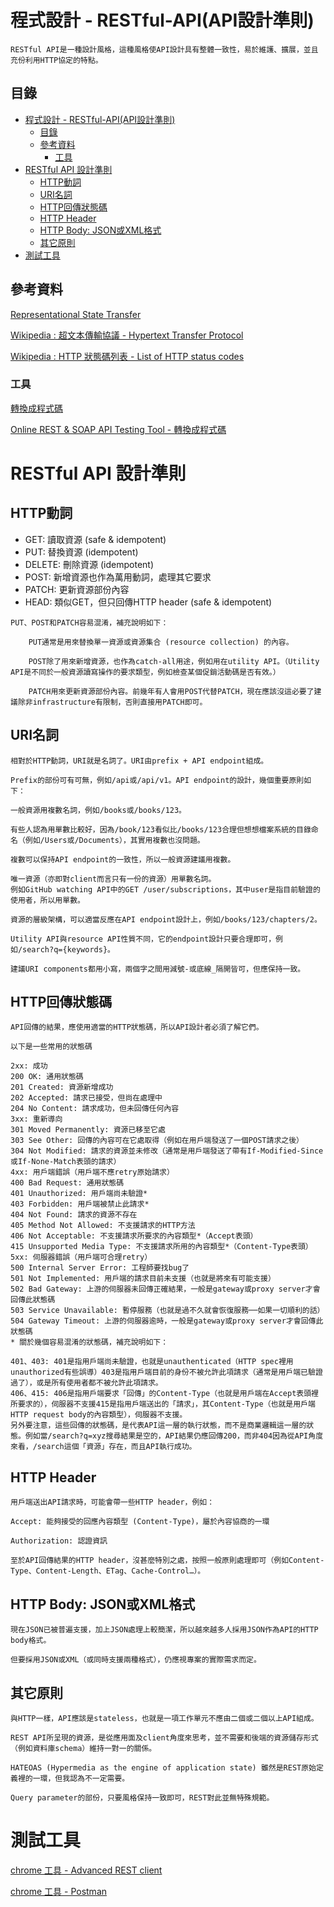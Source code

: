 # 程式設計 - RESTful-API(API設計準則)

```
RESTful API是一種設計風格，這種風格使API設計具有整體一致性，易於維護、擴展，並且充份利用HTTP協定的特點。
```

## 目錄

- [程式設計 - RESTful-API(API設計準則)](#程式設計---restful-apiapi設計準則)
	- [目錄](#目錄)
	- [參考資料](#參考資料)
		- [工具](#工具)
- [RESTful API 設計準則](#restful-api-設計準則)
	- [HTTP動詞](#http動詞)
	- [URI名詞](#uri名詞)
	- [HTTP回傳狀態碼](#http回傳狀態碼)
	- [HTTP Header](#http-header)
	- [HTTP Body: JSON或XML格式](#http-body-json或xml格式)
	- [其它原則](#其它原則)
- [測試工具](#測試工具)

## 參考資料

[Representational State Transfer](https://zh.wikipedia.org/wiki/%E8%A1%A8%E7%8E%B0%E5%B1%82%E7%8A%B6%E6%80%81%E8%BD%AC%E6%8D%A2)

[Wikipedia : 超文本傳輸協議 - Hypertext Transfer Protocol](https://en.wikipedia.org/wiki/Hypertext_Transfer_Protocol#Request_methods)

[Wikipedia : HTTP 狀態碼列表 - List of HTTP status codes](https://en.wikipedia.org/wiki/List_of_HTTP_status_codes)

### 工具

[轉換成程式碼](https://curlconverter.com/python/)

[Online REST & SOAP API Testing Tool - 轉換成程式碼](https://reqbin.com/)

# RESTful API 設計準則

## HTTP動詞

 - GET: 讀取資源 (safe & idempotent)
 - PUT: 替換資源 (idempotent)
 - DELETE: 刪除資源 (idempotent)
 - POST: 新增資源也作為萬用動詞，處理其它要求
 - PATCH: 更新資源部份內容
 - HEAD: 類似GET，但只回傳HTTP header (safe & idempotent)

```
PUT、POST和PATCH容易混淆，補充說明如下：

	PUT通常是用來替換單一資源或資源集合 (resource collection) 的內容。

	POST除了用來新增資源，也作為catch-all用途，例如用在utility API。（Utility API是不同於一般資源讀寫操作的要求類型，例如檢查某個促銷活動碼是否有效。）

	PATCH用來更新資源部份內容。前幾年有人會用POST代替PATCH，現在應該沒這必要了建議除非infrastructure有限制，否則直接用PATCH即可。
```

## URI名詞

```
相對於HTTP動詞，URI就是名詞了。URI由prefix + API endpoint組成。

Prefix的部份可有可無，例如/api或/api/v1。API endpoint的設計，幾個重要原則如下：

一般資源用複數名詞，例如/books或/books/123。

有些人認為用單數比較好，因為/book/123看似比/books/123合理但想想檔案系統的目錄命名（例如/Users或/Documents），其實用複數也沒問題。

複數可以保持API endpoint的一致性，所以一般資源建議用複數。

唯一資源（亦即對client而言只有一份的資源）用單數名詞。
例如GitHub watching API中的GET /user/subscriptions，其中user是指目前驗證的使用者，所以用單數。

資源的層級架構，可以適當反應在API endpoint設計上，例如/books/123/chapters/2。

Utility API與resource API性質不同，它的endpoint設計只要合理即可，例如/search?q={keywords}。

建議URI components都用小寫，兩個字之間用減號-或底線_隔開皆可，但應保持一致。
```

## HTTP回傳狀態碼

```
API回傳的結果，應使用適當的HTTP狀態碼，所以API設計者必須了解它們。

以下是一些常用的狀態碼

2xx: 成功
200 OK: 通用狀態碼
201 Created: 資源新增成功
202 Accepted: 請求已接受，但尚在處理中
204 No Content: 請求成功，但未回傳任何內容
3xx: 重新導向
301 Moved Permanently: 資源已移至它處
303 See Other: 回傳的內容可在它處取得（例如在用戶端發送了一個POST請求之後）
304 Not Modified: 請求的資源並未修改（通常是用戶端發送了帶有If-Modified-Since或If-None-Match表頭的請求）
4xx: 用戶端錯誤（用戶端不應retry原始請求）
400 Bad Request: 通用狀態碼
401 Unauthorized: 用戶端尚未驗證*
403 Forbidden: 用戶端被禁止此請求*
404 Not Found: 請求的資源不存在
405 Method Not Allowed: 不支援請求的HTTP方法
406 Not Acceptable: 不支援請求所要求的內容類型*（Accept表頭）
415 Unsupported Media Type: 不支援請求所用的內容類型*（Content-Type表頭）
5xx: 伺服器錯誤（用戶端可合理retry）
500 Internal Server Error: 工程師要找bug了
501 Not Implemented: 用戶端的請求目前未支援（也就是將來有可能支援）
502 Bad Gateway: 上游的伺服器未回傳正確結果，一般是gateway或proxy server才會回傳此狀態碼
503 Service Unavailable: 暫停服務（也就是過不久就會恢復服務──如果一切順利的話）
504 Gateway Timeout: 上游的伺服器逾時，一般是gateway或proxy server才會回傳此狀態碼
* 關於幾個容易混淆的狀態碼，補充說明如下：

401、403: 401是指用戶端尚未驗證，也就是unauthenticated（HTTP spec裡用unauthorized有些誤導）403是指用戶端目前的身份不被允許此項請求（通常是用戶端已驗證過了），或是所有使用者都不被允許此項請求。
406、415: 406是指用戶端要求「回傳」的Content-Type（也就是用戶端在Accept表頭裡所要求的），伺服器不支援415是指用戶端送出的「請求」，其Content-Type（也就是用戶端HTTP request body的內容類型），伺服器不支援。
另外要注意，這些回傳的狀態碼，是代表API這一層的執行狀態，而不是商業邏輯這一層的狀態。例如當/search?q=xyz搜尋結果是空的，API結果仍應回傳200，而非404因為從API角度來看，/search這個「資源」存在，而且API執行成功。
```

## HTTP Header

```
用戶端送出API請求時，可能會帶一些HTTP header，例如：

Accept: 能夠接受的回應內容類型 (Content-Type)，屬於內容協商的一環

Authorization: 認證資訊

至於API回傳結果的HTTP header，沒甚麼特別之處，按照一般原則處理即可（例如Content-Type、Content-Length、ETag、Cache-Control…）。
```

## HTTP Body: JSON或XML格式

```
現在JSON已被普遍支援，加上JSON處理上較簡潔，所以越來越多人採用JSON作為API的HTTP body格式。

但要採用JSON或XML（或同時支援兩種格式），仍應視專案的實際需求而定。
```

## 其它原則

```
與HTTP一樣，API應該是stateless，也就是一項工作單元不應由二個或二個以上API組成。

REST API所呈現的資源，是從應用面及client角度來思考，並不需要和後端的資源儲存形式（例如資料庫schema）維持一對一的關係。

HATEOAS (Hypermedia as the engine of application state) 雖然是REST原始定義裡的一環，但我認為不一定需要。

Query parameter的部份，只要風格保持一致即可，REST對此並無特殊規範。
```

# 測試工具

[chrome 工具 - Advanced REST client](https://chrome.google.com/webstore/detail/advanced-rest-client/hgmloofddffdnphfgcellkdfbfbjeloo/related?catego...&hl=zh-TW)

[chrome 工具 - Postman](https://chrome.google.com/webstore/detail/postman/fhbjgbiflinjbdggehcddcbncdddomop/related?catego...&hl=zh-TW)
